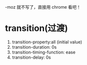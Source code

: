 -moz 就不写了，直接用 chrome 看吧！

# transition(过渡) #

<ol>
  <li>transition-property:all (initial value)</li>
  <li>transition-duration: 0s</li>
  <li>transition-timing-function: ease</li>
  <li>transition-delay: 0s</li>
</ol>